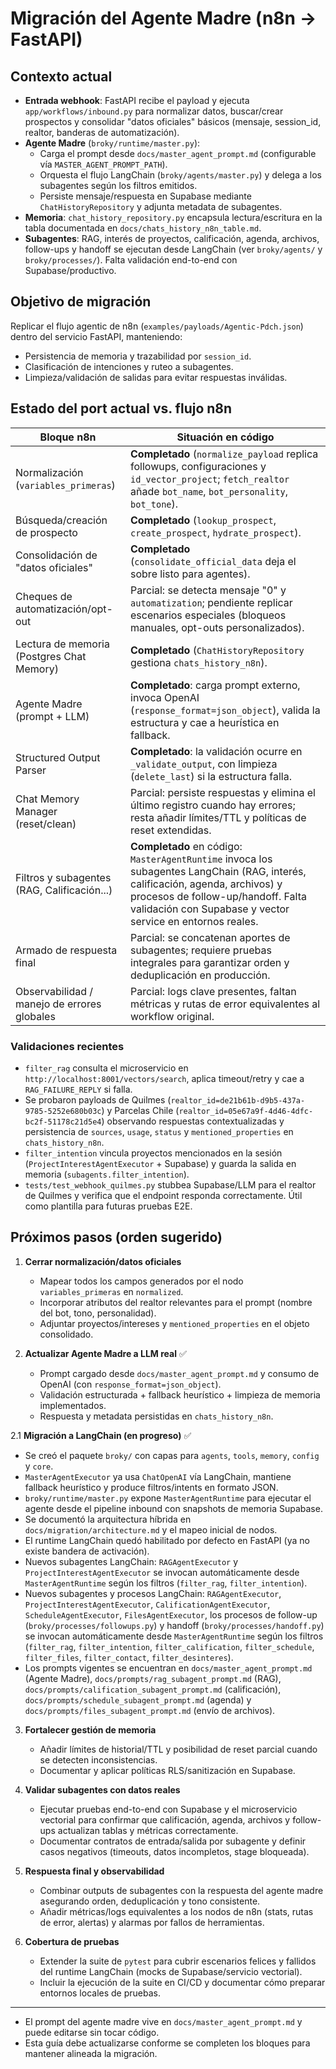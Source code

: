 # Migración del Agente Madre (n8n → FastAPI)

## Contexto actual
- **Entrada webhook**: FastAPI recibe el payload y ejecuta `app/workflows/inbound.py` para normalizar datos, buscar/crear prospectos y consolidar "datos oficiales" básicos (mensaje, session_id, realtor, banderas de automatización).
- **Agente Madre** (`broky/runtime/master.py`):
  - Carga el prompt desde `docs/master_agent_prompt.md` (configurable vía `MASTER_AGENT_PROMPT_PATH`).
  - Orquesta el flujo LangChain (`broky/agents/master.py`) y delega a los subagentes según los filtros emitidos.
  - Persiste mensaje/respuesta en Supabase mediante `ChatHistoryRepository` y adjunta metadata de subagentes.
- **Memoria**: `chat_history_repository.py` encapsula lectura/escritura en la tabla documentada en `docs/chats_history_n8n_table.md`.
- **Subagentes**: RAG, interés de proyectos, calificación, agenda, archivos, follow-ups y handoff se ejecutan desde LangChain (ver `broky/agents/` y `broky/processes/`). Falta validación end-to-end con Supabase/productivo.

## Objetivo de migración
Replicar el flujo agentic de n8n (`examples/payloads/Agentic-Pdch.json`) dentro del servicio FastAPI, manteniendo:
- Persistencia de memoria y trazabilidad por `session_id`.
- Clasificación de intenciones y ruteo a subagentes.
- Limpieza/validación de salidas para evitar respuestas inválidas.

## Estado del port actual vs. flujo n8n
| Bloque n8n                                   | Situación en código |
| ------------------------------------------- | ------------------- |
| Normalización (`variables_primeras`)        | **Completado** (`normalize_payload` replica followups, configuraciones y `id_vector_project`; `fetch_realtor` añade `bot_name`, `bot_personality`, `bot_tone`). |
| Búsqueda/creación de prospecto              | **Completado** (`lookup_prospect`, `create_prospect`, `hydrate_prospect`). |
| Consolidación de "datos oficiales"         | **Completado** (`consolidate_official_data` deja el sobre listo para agentes). |
| Cheques de automatización/opt-out           | Parcial: se detecta mensaje "0" y `automatization`; pendiente replicar escenarios especiales (bloqueos manuales, opt-outs personalizados). |
| Lectura de memoria (Postgres Chat Memory)   | **Completado** (`ChatHistoryRepository` gestiona `chats_history_n8n`). |
| Agente Madre (prompt + LLM)                 | **Completado**: carga prompt externo, invoca OpenAI (`response_format=json_object`), valida la estructura y cae a heurística en fallback. |
| Structured Output Parser                    | **Completado**: la validación ocurre en `_validate_output`, con limpieza (`delete_last`) si la estructura falla. |
| Chat Memory Manager (reset/clean)           | Parcial: persiste respuestas y elimina el último registro cuando hay errores; resta añadir límites/TTL y políticas de reset extendidas. |
| Filtros y subagentes (RAG, Calificación...) | **Completado** en código: `MasterAgentRuntime` invoca los subagentes LangChain (RAG, interés, calificación, agenda, archivos) y procesos de follow-up/handoff. Falta validación con Supabase y vector service en entornos reales. |
| Armado de respuesta final                   | Parcial: se concatenan aportes de subagentes; requiere pruebas integrales para garantizar orden y deduplicación en producción. |
| Observabilidad / manejo de errores globales | Parcial: logs clave presentes, faltan métricas y rutas de error equivalentes al workflow original. |

### Validaciones recientes
- `filter_rag` consulta el microservicio en `http://localhost:8001/vectors/search`, aplica timeout/retry y cae a `RAG_FAILURE_REPLY` si falla.
- Se probaron payloads de Quilmes (`realtor_id=de21b61b-d9b5-437a-9785-5252e680b03c`) y Parcelas Chile (`realtor_id=05e67a9f-4d46-4dfc-bc2f-51178c21d5e4`) observando respuestas contextualizadas y persistencia de `sources`, `usage`, `status` y `mentioned_properties` en `chats_history_n8n`.
- `filter_intention` vincula proyectos mencionados en la sesión (`ProjectInterestAgentExecutor` + Supabase) y guarda la salida en memoria (`subagents.filter_intention`).
- `tests/test_webhook_quilmes.py` stubbea Supabase/LLM para el realtor de Quilmes y verifica que el endpoint responda correctamente. Útil como plantilla para futuras pruebas E2E.

## Próximos pasos (orden sugerido)
1. **Cerrar normalización/datos oficiales**
   - Mapear todos los campos generados por el nodo `variables_primeras` en `normalized`.
   - Incorporar atributos del realtor relevantes para el prompt (nombre del bot, tono, personalidad).
   - Adjuntar proyectos/intereses y `mentioned_properties` en el objeto consolidado.

2. **Actualizar Agente Madre a LLM real** ✅
   - Prompt cargado desde `docs/master_agent_prompt.md` y consumo de OpenAI (con `response_format=json_object`).
   - Validación estructurada + fallback heurístico + limpieza de memoria implementados.
   - Respuesta y metadata persistidas en `chats_history_n8n`.

2.1 **Migración a LangChain (en progreso)** ✅
   - Se creó el paquete `broky/` con capas para `agents`, `tools`, `memory`, `config` y `core`.
   - `MasterAgentExecutor` ya usa `ChatOpenAI` vía LangChain, mantiene fallback heurístico y produce filtros/intents en formato JSON.
   - `broky/runtime/master.py` expone `MasterAgentRuntime` para ejecutar el agente desde el pipeline inbound con snapshots de memoria Supabase.
   - Se documentó la arquitectura híbrida en `docs/migration/architecture.md` y el mapeo inicial de nodos.
   - El runtime LangChain quedó habilitado por defecto en FastAPI (ya no existe bandera de activación).
   - Nuevos subagentes LangChain: `RAGAgentExecutor` y `ProjectInterestAgentExecutor` se invocan automáticamente desde `MasterAgentRuntime` según los filtros (`filter_rag`, `filter_intention`).
   - Nuevos subagentes y procesos LangChain: `RAGAgentExecutor`, `ProjectInterestAgentExecutor`, `CalificationAgentExecutor`, `ScheduleAgentExecutor`, `FilesAgentExecutor`, los procesos de follow-up (`broky/processes/followups.py`) y handoff (`broky/processes/handoff.py`) se invocan automáticamente desde `MasterAgentRuntime` según los filtros (`filter_rag`, `filter_intention`, `filter_calification`, `filter_schedule`, `filter_files`, `filter_contact`, `filter_desinteres`).
   - Los prompts vigentes se encuentran en `docs/master_agent_prompt.md` (Agente Madre), `docs/prompts/rag_subagent_prompt.md` (RAG), `docs/prompts/calification_subagent_prompt.md` (calificación), `docs/prompts/schedule_subagent_prompt.md` (agenda) y `docs/prompts/files_subagent_prompt.md` (envío de archivos).

3. **Fortalecer gestión de memoria**
   - Añadir límites de historial/TTL y posibilidad de reset parcial cuando se detecten inconsistencias.
   - Documentar y aplicar políticas RLS/sanitización en Supabase.

4. **Validar subagentes con datos reales**
   - Ejecutar pruebas end-to-end con Supabase y el microservicio vectorial para confirmar que calificación, agenda, archivos y follow-ups actualizan tablas y métricas correctamente.
   - Documentar contratos de entrada/salida por subagente y definir casos negativos (timeouts, datos incompletos, stage bloqueada).

5. **Respuesta final y observabilidad**
   - Combinar outputs de subagentes con la respuesta del agente madre asegurando orden, deduplicación y tono consistente.
   - Añadir métricas/logs equivalentes a los nodos de n8n (stats, rutas de error, alertas) y alarmas por fallos de herramientas.

6. **Cobertura de pruebas**
   - Extender la suite de `pytest` para cubrir escenarios felices y fallidos del runtime LangChain (mocks de Supabase/servicio vectorial).
   - Incluir la ejecución de la suite en CI/CD y documentar cómo preparar entornos locales de pruebas.

---
- El prompt del agente madre vive en `docs/master_agent_prompt.md` y puede editarse sin tocar código.
- Esta guía debe actualizarse conforme se completen los bloques para mantener alineada la migración.
